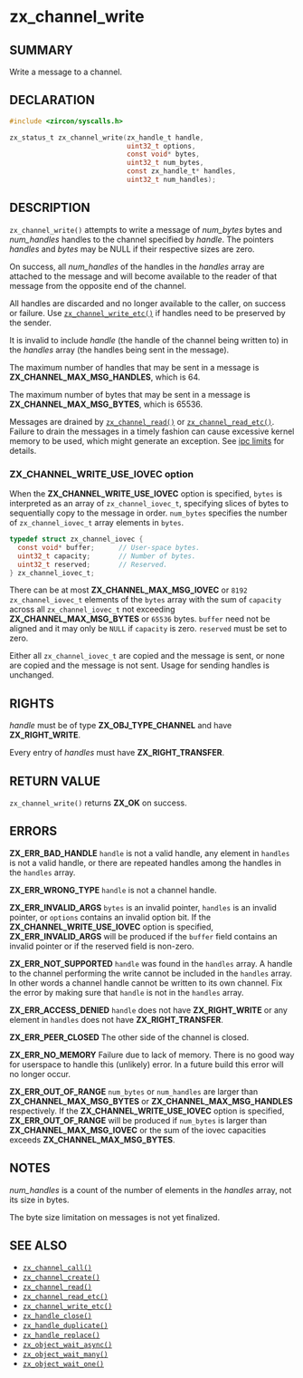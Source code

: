 # zx_channel_write

## SUMMARY

<!-- Contents of this heading updated by update-docs-from-fidl, do not edit. -->

Write a message to a channel.

## DECLARATION

<!-- Contents of this heading updated by update-docs-from-fidl, do not edit. -->

```c
#include <zircon/syscalls.h>

zx_status_t zx_channel_write(zx_handle_t handle,
                             uint32_t options,
                             const void* bytes,
                             uint32_t num_bytes,
                             const zx_handle_t* handles,
                             uint32_t num_handles);
```

## DESCRIPTION

`zx_channel_write()` attempts to write a message of *num_bytes*
bytes and *num_handles* handles to the channel specified by
*handle*.  The pointers *handles* and *bytes* may be NULL if their
respective sizes are zero.

On success, all *num_handles* of the handles in the *handles* array
are attached to the message and will become available to the reader
of that message from the opposite end of the channel.

All handles are discarded and no longer available to the caller, on
success or failure. Use [`zx_channel_write_etc()`] if handles need
to be preserved by the sender.

It is invalid to include *handle* (the handle of the channel being written
to) in the *handles* array (the handles being sent in the message).

The maximum number of handles that may be sent in a message is
**ZX_CHANNEL_MAX_MSG_HANDLES**, which is 64.

The maximum number of bytes that may be sent in a message is
**ZX_CHANNEL_MAX_MSG_BYTES**, which is 65536.

Messages are drained by [`zx_channel_read()`] or [`zx_channel_read_etc()`].
Failure to drain the messages in a timely fashion can cause excessive kernel
memory to be used, which might generate an exception. See
[ipc limits](concepts/kernel/ipc_limits.md) for details.

### ZX_CHANNEL_WRITE_USE_IOVEC option

When the **ZX_CHANNEL_WRITE_USE_IOVEC** option is specified, `bytes` is
interpreted as an array of `zx_channel_iovec_t`, specifying slices of bytes to
sequentially copy to the message in order. `num_bytes` specifies the number of
`zx_channel_iovec_t` array elements in `bytes`.

```c
typedef struct zx_channel_iovec {
  const void* buffer;      // User-space bytes.
  uint32_t capacity;       // Number of bytes.
  uint32_t reserved;       // Reserved.
} zx_channel_iovec_t;
```

There can be at most **ZX_CHANNEL_MAX_MSG_IOVEC** or `8192`
`zx_channel_iovec_t` elements of the `bytes` array with the sum of `capacity`
across all `zx_channel_iovec_t` not exceeding **ZX_CHANNEL_MAX_MSG_BYTES** or
`65536` bytes. `buffer` need not be aligned and it may only be `NULL` if
`capacity` is zero. `reserved` must be set to zero.

Either all `zx_channel_iovec_t` are copied and the message is sent, or none
are copied and the message is not sent. Usage for sending handles is unchanged.

## RIGHTS

<!-- Contents of this heading updated by update-docs-from-fidl, do not edit. -->

*handle* must be of type **ZX_OBJ_TYPE_CHANNEL** and have **ZX_RIGHT_WRITE**.

Every entry of *handles* must have **ZX_RIGHT_TRANSFER**.

## RETURN VALUE

`zx_channel_write()` returns **ZX_OK** on success.

## ERRORS

**ZX_ERR_BAD_HANDLE** `handle` is not a valid handle, any element in
`handles` is not a valid handle, or there are repeated handles among the
handles in the `handles` array.

**ZX_ERR_WRONG_TYPE** `handle` is not a channel handle.

**ZX_ERR_INVALID_ARGS** `bytes` is an invalid pointer, `handles`
is an invalid pointer, or `options` contains an invalid option bit.
If the **ZX_CHANNEL_WRITE_USE_IOVEC** option is specified,
**ZX_ERR_INVALID_ARGS** will be produced if the `buffer` field contains an
invalid pointer or if the reserved field is non-zero.

**ZX_ERR_NOT_SUPPORTED** `handle` was found in the `handles` array.
A handle to the channel performing the write cannot be included in the
`handles` array. In other words a channel handle cannot be written to its own channel. 
Fix the error by making sure that `handle` is not in the `handles` array.

**ZX_ERR_ACCESS_DENIED** `handle` does not have **ZX_RIGHT_WRITE** or
any element in `handles` does not have **ZX_RIGHT_TRANSFER**.

**ZX_ERR_PEER_CLOSED**  The other side of the channel is closed.

**ZX_ERR_NO_MEMORY**  Failure due to lack of memory.
There is no good way for userspace to handle this (unlikely) error.
In a future build this error will no longer occur.

**ZX_ERR_OUT_OF_RANGE**  `num_bytes` or `num_handles` are larger than
**ZX_CHANNEL_MAX_MSG_BYTES** or **ZX_CHANNEL_MAX_MSG_HANDLES** respectively.
If the **ZX_CHANNEL_WRITE_USE_IOVEC** option is specified,
**ZX_ERR_OUT_OF_RANGE** will be produced if `num_bytes` is larger than
**ZX_CHANNEL_MAX_MSG_IOVEC** or the sum of the iovec capacities exceeds
**ZX_CHANNEL_MAX_MSG_BYTES**.

## NOTES

*num_handles* is a count of the number of elements in the *handles*
array, not its size in bytes.

The byte size limitation on messages is not yet finalized.

## SEE ALSO

 - [`zx_channel_call()`]
 - [`zx_channel_create()`]
 - [`zx_channel_read()`]
 - [`zx_channel_read_etc()`]
 - [`zx_channel_write_etc()`]
 - [`zx_handle_close()`]
 - [`zx_handle_duplicate()`]
 - [`zx_handle_replace()`]
 - [`zx_object_wait_async()`]
 - [`zx_object_wait_many()`]
 - [`zx_object_wait_one()`]

<!-- References updated by update-docs-from-fidl, do not edit. -->

[`zx_channel_call()`]: channel_call.md
[`zx_channel_create()`]: channel_create.md
[`zx_channel_read()`]: channel_read.md
[`zx_channel_read_etc()`]: channel_read_etc.md
[`zx_channel_write_etc()`]: channel_write_etc.md
[`zx_handle_close()`]: handle_close.md
[`zx_handle_duplicate()`]: handle_duplicate.md
[`zx_handle_replace()`]: handle_replace.md
[`zx_object_wait_async()`]: object_wait_async.md
[`zx_object_wait_many()`]: object_wait_many.md
[`zx_object_wait_one()`]: object_wait_one.md
